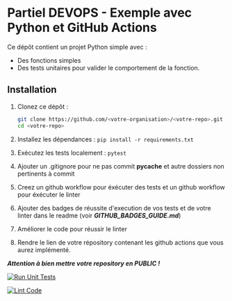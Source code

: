 # Partiel DEVOPS - Exemple avec Python et GitHub Actions

Ce dépôt contient un projet Python simple avec :

- Des fonctions simples
- Des tests unitaires pour valider le comportement de la fonction.

## Installation

1. Clonez ce dépôt :
   ```bash
   git clone https://github.com/<votre-organisation>/<votre-repo>.git
   cd <votre-repo>

2. Installez les dépendances :
```pip install -r requirements.txt```

3. Exécutez les tests localement :
```pytest```

4. Ajouter un .gitignore pour ne pas commit __pycache__ et autre dossiers non pertinents à commit

4. Creez un github workflow pour éxécuter des tests et  un github workflow pour éxécuter le linter

5. Ajouter des badges de réussite d'execution de vos tests et de votre linter dans le readme (voir ***GITHUB_BADGES_GUIDE.md***)

6. Améliorer le code pour réussir le linter

7. Rendre le lien de votre répository contenant les github actions que vous aurez implémenté.

***Attention à bien mettre votre repository en PUBLIC !***

[![Run Unit Tests](https://github.com/chbkSamy/PARTIEL_3INFO_DEVOPS_SAMY_CHEBREK/actions/workflows/run-test.yml/badge.svg)](https://github.com/chbkSamy/PARTIEL_3INFO_DEVOPS_SAMY_CHEBREK/actions/workflows/run-test.yml)

[![Lint Code](https://github.com/chbkSamy/PARTIEL_3INFO_DEVOPS_SAMY_CHEBREK/actions/workflows/run-linter.yml/badge.svg)](https://github.com/chbkSamy/PARTIEL_3INFO_DEVOPS_SAMY_CHEBREK/actions/workflows/run-linter.yml)
